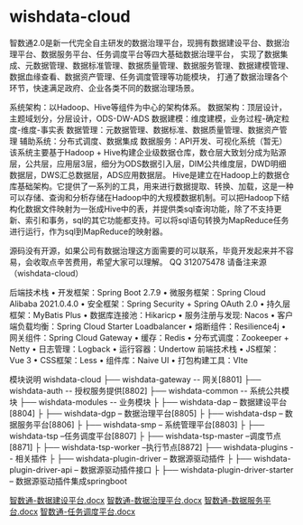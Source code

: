 # wishdata-cloud
智数通2.0是新一代完全自主研发的数据治理平台，现拥有数据建设平台、数据治理平台、数据服务平台、任务调度平台等四大基础数据治理平台，
实现了数据集成、元数据管理、数据标准管理、数据质量管理、数据服务管理、数据建模管理、数据血缘查看、数据资产管理、任务调度管理等功能模块，
打通了数据治理各个环节，快速满足政府、企业各类不同的数据治理场景。

系统架构：以Hadoop、Hive等组件为中心的架构体系。
数据架构：顶层设计，主题域划分，分层设计，ODS-DW-ADS
数据建模：维度建模，业务过程-确定粒度-维度-事实表
数据管理：元数据管理、数据标准、数据质量管理、数据资产管理
辅助系统：分布式调度、数据集成
数据服务：API开发、可视化系统（暂无）
该系统主要基于Hadoop + Hive构建企业级数据仓库，数仓层大致划分成为贴源层，公共层，应用层3层，细分为ODS数据引入层，DIM公共维度层，DWD明细数据层，DWS汇总数据层，ADS应用数据层。
Hive是建立在Hadoop上的数据仓库基础架构。它提供了一系列的工具，用来进行数据提取、转换、加载，这是一种可以存储、查询和分析存储在Hadoop中的大规模数据机制。可以把Hadoop下结构化数据文件映射为一张成Hive中的表，并提供类sql查询功能，除了不支持更新、索引和事务，sql的其它功能都支持。可以将sql语句转换为MapReduce任务进行运行，作为sql到MapReduce的映射器。

源码没有开源，如果公司有数据治理这方面需要的可以联系，毕竟开发起来并不容易，会收取点辛苦费用，希望大家可以理解。
QQ 312075478 请备注来源（wishdata-cloud）

后端技术栈
•	开发框架：Spring Boot 2.7.9
•	微服务框架：Spring Cloud Alibaba 2021.0.4.0
•	安全框架：Spring Security + Spring OAuth 2.0 
•	持久层框架：MyBatis Plus
•	数据库连接池：Hikaricp
•	服务注册与发现: Nacos
•	客户端负载均衡：Spring Cloud Starter Loadbalancer
•	熔断组件：Resilience4j
•	网关组件：Spring Cloud Gateway
•	缓存：Redis
•	分布式调度：Zookeeper + Netty
•	日志管理：Logback
•	运行容器：Undertow
前端技术栈
•	JS框架：Vue 3
•	CSS框架：Less
•	组件库：Naive UI
•	打包构建工具：VIte

模块说明
wishdata-cloud
├── wishdata-gateway -- 网关[8801]
├── wishdata-auth -- 授权服务提供[8802]
├── wishdata-common -- 系统公共模块
├── wishdata-modules -- 业务模块
├    ├── wishdata-dap – 数据建设平台[8804]
├    ├── wishdata-dgp – 数据治理平台[8805]
├    ├── wishdata-dsp – 数据服务平台[8806]
├    ├── wishdata-smp – 系统管理平台[8803]
├    ├── wishdata-tsp –任务调度平台[8807]
├    ├── wishdata-tsp-master –调度节点 [8871]
├    ├── wishdata-tsp-worker –执行节点[8872]
├── wishdata-plugins -- 相关插件
├    ├── wishdata-plugin-driver – 数据源驱动插件
├    ├── wishdata-plugin-driver-api – 数据源驱动插件接口
├    ├── wishdata-plugin-driver-starter – 数据源驱动插件集成springboot

[智数通-数据建设平台.docx](https://github.com/yuwei1203/wishdata-cloud/files/10986641/-.docx)
[智数通-数据治理平台.docx](https://github.com/yuwei1203/wishdata-cloud/files/10986661/-.docx)
[智数通-数据服务平台.docx](https://github.com/yuwei1203/wishdata-cloud/files/10986662/-.docx)
[智数通-任务调度平台.docx](https://github.com/yuwei1203/wishdata-cloud/files/10986663/-.docx)
